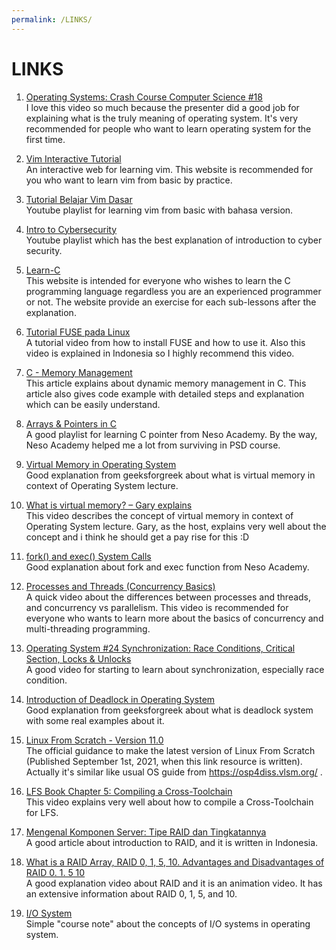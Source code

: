 ```yaml
---
permalink: /LINKS/
---
```


# LINKS

1. [Operating Systems: Crash Course Computer Science #18](https://youtu.be/26QPDBe-NB8)<br>
I love this video so much because the presenter did a good job for explaining what is the truly meaning of operating system. It's very recommended for people who want to learn operating system for the first time.

2. [Vim Interactive Tutorial](https://www.openvim.com/)<br>
An interactive web for learning vim. This website is recommended for you who want to learn vim from basic by practice. 

3. [Tutorial Belajar Vim Dasar](https://youtube.com/playlist?list=PL2O3HdJI4voE_mHibdvrDqNj_vZaKCZGC)<br>Youtube playlist for learning vim from basic with bahasa version.

4. [Intro to Cybersecurity](https://youtube.com/playlist?list=PLQVJk9oC5JKq15cieChuOU9zFdf-FlnMi)<br>
Youtube playlist which has the best explanation of introduction to cyber security.

5. [Learn-C](https://www.learn-c.org/)<br>
This website is intended for everyone who wishes to learn the C programming language regardless you are an experienced programmer or not. The website provide an exercise for each sub-lessons after the explanation.

6. [Tutorial FUSE pada Linux](https://youtu.be/Utkwg9Mwtsg)<br>
A tutorial video from how to install FUSE and how to use it. Also this video is explained in Indonesia so I highly recommend this video.

7. [C - Memory Management](https://www.tutorialspoint.com/cprogramming/c_memory_management.htm)<br>
This article explains about dynamic memory management in C. This article also gives code example with detailed steps and explanation which can be easily understand.

8. [Arrays & Pointers in C](https://youtube.com/playlist?list=PLBlnK6fEyqRjoG6aJ4FvFU1tlXbjLBiOP)<br>
A good playlist for learning C pointer from Neso Academy. By the way, Neso Academy helped me a lot from surviving in PSD course.

9. [Virtual Memory in Operating System](https://www.geeksforgeeks.org/virtual-memory-in-operating-system/)<br>
Good explanation from geeksforgreek about what is virtual memory in context of Operating System lecture.

10. [What is virtual memory? – Gary explains](https://youtu.be/2quKyPnUShQ)<br>
This video describes the concept of virtual memory in context of Operating System lecture. Gary, as the host, explains very well about the concept and i think he should get a pay rise for this :D

11. [fork() and exec() System Calls](https://youtu.be/IFEFVXvjiHY)<br>
Good explanation about fork and exec function from Neso Academy.

12. [Processes and Threads (Concurrency Basics)](https://youtu.be/Wv7mzX8w3jI)<br>
A quick video about the differences between processes and threads, and concurrency vs parallelism. This video is recommended for everyone who wants to learn more about the basics of concurrency and multi-threading programming.

13. [Operating System #24 Synchronization: Race Conditions, Critical Section, Locks & Unlocks](https://youtu.be/ZQb3DRy0g8U)<br>
A good video for starting to learn about synchronization, especially race condition.

14. [Introduction of Deadlock in Operating System](https://www.geeksforgeeks.org/introduction-of-deadlock-in-operating-system/)<br>
Good explanation from geeksforgreek about what is deadlock system with some real examples about it.

15. [Linux From Scratch - Version 11.0](https://www.linuxfromscratch.org/lfs/view/11.0/)<br>
The official guidance to make the latest version of Linux From Scratch (Published September 1st, 2021, when this link resource is written). Actually it's similar like usual OS guide from https://osp4diss.vlsm.org/ .

16. [LFS Book Chapter 5: Compiling a Cross-Toolchain](https://youtu.be/xVKFOJQOFWE)<br>
This video explains very well about how to compile a Cross-Toolchain for LFS. 

17. [Mengenal Komponen Server: Tipe RAID dan Tingkatannya](https://mebiso.com/mengenal-komponen-server-tipe-raid-dan-tingkatannya/)<br>
A good article about introduction to RAID, and it is written in Indonesia.

18. [What is a RAID Array, RAID 0, 1, 5, 10. Advantages and Disadvantages of RAID 0. 1. 5 10](https://youtu.be/MZfRxjEGRj4)<br>
A good explanation video about RAID and it is an animation video. It has an extensive information about RAID 0, 1, 5, and 10. 

19. [I/O System](https://www.cs.uic.edu/~jbell/CourseNotes/OperatingSystems/13_IOSystems.html)<br>
Simple "course note" about the concepts of I/O systems in operating system.
